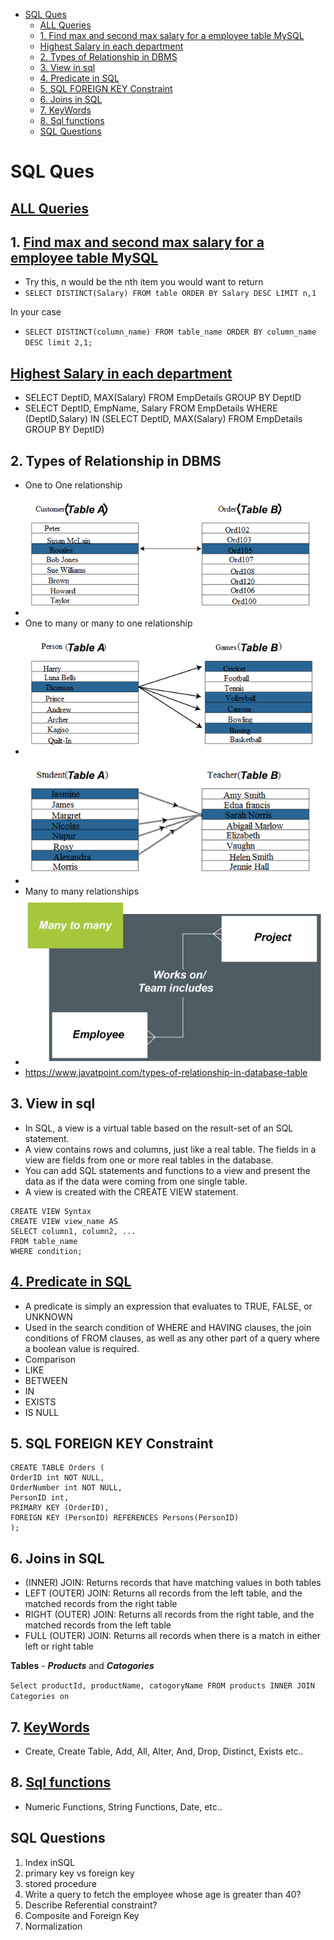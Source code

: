 <!-- TOC -->
* [SQL Ques](#sql-ques)
  * [ALL Queries](#all-queries)
  * [1. Find max and second max salary for a employee table MySQL](#1-find-max-and-second-max-salary-for-a-employee-table-mysql)
  * [Highest Salary in each department](#highest-salary-in-each-department)
  * [2. Types of Relationship in DBMS](#2-types-of-relationship-in-dbms)
  * [3. View in sql](#3-view-in-sql)
  * [4. Predicate in SQL](#4-predicate-in-sql)
  * [5. SQL FOREIGN KEY Constraint](#5-sql-foreign-key-constraint)
  * [6. Joins in SQL](#6-joins-in-sql)
  * [7. KeyWords](#7-keywords)
  * [8. Sql functions](#8-sql-functions)
  * [SQL Questions](#sql-questions)
<!-- TOC -->


# SQL Ques

## [ALL Queries](https://www.educba.com/mysql-query-commands/)

## 1. [Find max and second max salary for a employee table MySQL](https://stackoverflow.com/a/21520159/11962586)
- Try this, n would be the nth item you would want to return
- ```SELECT DISTINCT(Salary) FROM table ORDER BY Salary DESC LIMIT n,1```

In your case
- ```SELECT DISTINCT(column_name) FROM table_name ORDER BY column_name DESC limit 2,1;```

## [Highest Salary in each department](https://stackoverflow.com/a/8477093/11962586)
- SELECT DeptID, MAX(Salary) FROM EmpDetails GROUP BY DeptID
- SELECT DeptID, EmpName, Salary FROM EmpDetails WHERE (DeptID,Salary) IN (SELECT DeptID, MAX(Salary) FROM EmpDetails GROUP BY DeptID)

## 2. Types of Relationship in DBMS
- One to One relationship
- ![img_2.png](images/img_2.png)
- One to many or many to one relationship
- ![img_3.png](images/img_3.png)
- ![img_4.png](images/img_4.png)
- Many to many relationships
- ![img_5.png](images/img_5.png)
- https://www.javatpoint.com/types-of-relationship-in-database-table

## 3. View in sql
- In SQL, a view is a virtual table based on the result-set of an SQL statement.
- A view contains rows and columns, just like a real table. The fields in a view are fields from one or more real tables in the database.
- You can add SQL statements and functions to a view and present the data as if the data were coming from one single table.
- A view is created with the CREATE VIEW statement.

```
CREATE VIEW Syntax
CREATE VIEW view_name AS
SELECT column1, column2, ...
FROM table_name
WHERE condition;
```

## [4. Predicate in SQL](https://www3.navicat.com/en/company/aboutus/blog/1895-predicates-in-sql#)
 - A predicate is simply an expression that evaluates to TRUE, FALSE, or UNKNOWN
 - Used in the search condition of WHERE and HAVING clauses, the join conditions of FROM clauses, as well as any other part of a query where a boolean value is required.
  - Comparison
  - LIKE
  - BETWEEN
  - IN
  - EXISTS
  - IS NULL


## 5. SQL FOREIGN KEY Constraint

```
CREATE TABLE Orders (
OrderID int NOT NULL,
OrderNumber int NOT NULL,
PersonID int,
PRIMARY KEY (OrderID),
FOREIGN KEY (PersonID) REFERENCES Persons(PersonID)
);
```

## 6. Joins in SQL
- (INNER) JOIN: Returns records that have matching values in both tables
- LEFT (OUTER) JOIN: Returns all records from the left table, and the matched records from the right table
- RIGHT (OUTER) JOIN: Returns all records from the right table, and the matched records from the left table
- FULL (OUTER) JOIN: Returns all records when there is a match in either left or right table

**Tables** - ***Products*** and ***Catogories***

``Select productId, productName, catogoryName FROM products INNER JOIN Categories on ``

## 7. [KeyWords](https://www.w3schools.com/sql/sql_ref_keywords.asp)
- Create, Create Table, Add, All, Alter, And, Drop, Distinct, Exists etc..

## 8. [Sql functions](https://www.w3schools.com/sql/sql_ref_mysql.asp)
- Numeric Functions, String Functions, Date, etc..

## SQL Questions
1. Index inSQL
2. primary key vs foreign key
3. stored procedure
4. Write a query to fetch the employee whose age is greater than 40?
5. Describe Referential constraint?
6. Composite and Foreign Key
7. Normalization